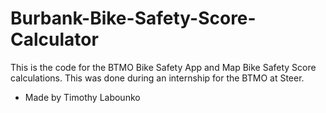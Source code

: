 # Burbank-Bike-Safety-Score-Calculator

This is the code for the BTMO Bike Safety App and Map Bike Safety Score calculations. This was done during an internship for the BTMO at Steer.
- Made by Timothy Labounko
